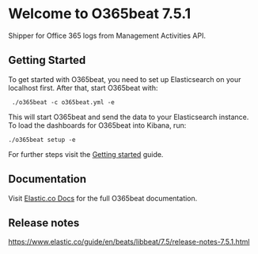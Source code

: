 # Welcome to O365beat 7.5.1

Shipper for Office 365 logs from Management Activities API.

## Getting Started

To get started with O365beat, you need to set up Elasticsearch on
your localhost first. After that, start O365beat with:

     ./o365beat -c o365beat.yml -e

This will start O365beat and send the data to your Elasticsearch
instance. To load the dashboards for O365beat into Kibana, run:

    ./o365beat setup -e

For further steps visit the
[Getting started](https://www.elastic.co/guide/en/beats/o365beat/7.5/o365beat-getting-started.html) guide.

## Documentation

Visit [Elastic.co Docs](https://www.elastic.co/guide/en/beats/o365beat/7.5/index.html)
for the full O365beat documentation.

## Release notes

https://www.elastic.co/guide/en/beats/libbeat/7.5/release-notes-7.5.1.html

